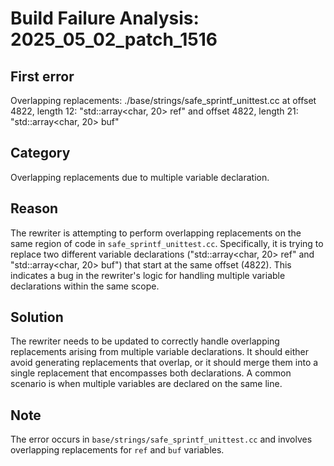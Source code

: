 # Build Failure Analysis: 2025_05_02_patch_1516

## First error

Overlapping replacements: ./base/strings/safe_sprintf_unittest.cc at offset 4822, length 12: "std::array<char, 20> ref" and offset 4822, length 21: "std::array<char, 20> buf"

## Category
Overlapping replacements due to multiple variable declaration.

## Reason
The rewriter is attempting to perform overlapping replacements on the same region of code in `safe_sprintf_unittest.cc`. Specifically, it is trying to replace two different variable declarations ("std::array<char, 20> ref" and "std::array<char, 20> buf") that start at the same offset (4822). This indicates a bug in the rewriter's logic for handling multiple variable declarations within the same scope.

## Solution
The rewriter needs to be updated to correctly handle overlapping replacements arising from multiple variable declarations. It should either avoid generating replacements that overlap, or it should merge them into a single replacement that encompasses both declarations. A common scenario is when multiple variables are declared on the same line.

## Note
The error occurs in `base/strings/safe_sprintf_unittest.cc` and involves overlapping replacements for `ref` and `buf` variables.